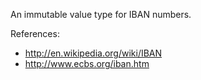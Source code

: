 An immutable value type for IBAN numbers.

References:

 * http://en.wikipedia.org/wiki/IBAN
 * http://www.ecbs.org/iban.htm

